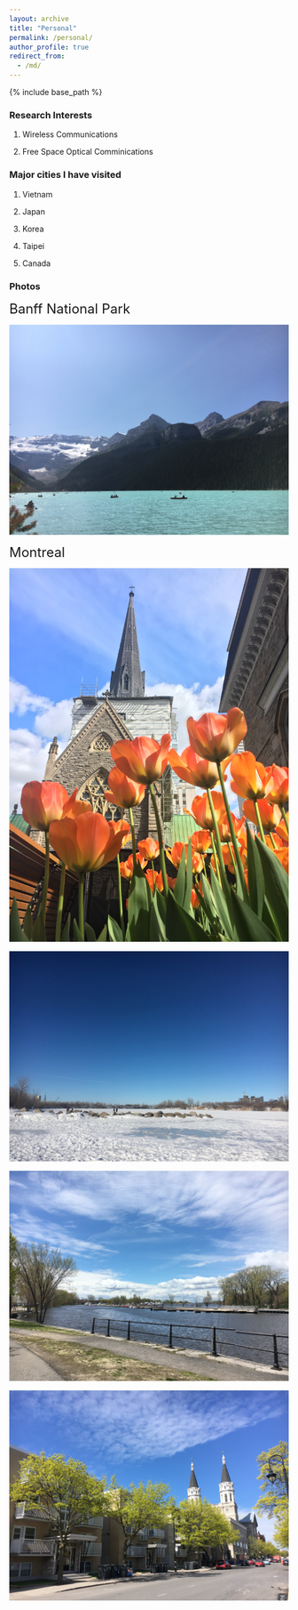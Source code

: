 ```yaml
---
layout: archive
title: "Personal"
permalink: /personal/
author_profile: true
redirect_from:
  - /md/
---
```


{% include base_path %}

### Research Interests

1. Wireless Communications

2. Free Space Optical Comminications


### Major cities I have visited

1. Vietnam

2. Japan

3. Korea

4. Taipei

5. Canada

### Photos
<font size="5"><bold>Banff National Park</bold></font>

<p> <img src='/images/Louis1.jpg'> </p>


<font size="5"><bold>Montreal</bold></font>

<p> <img src='/images/Montreal_Spring.jpg'> </p>

<p> <img src='/images/Montreal_Winter.jpg'> </p>

<p> <img src='/images/Montreal_Summer.jpg'> </p>

<p> <img src='/images/Montreal_Fall.jpg'> </p>
